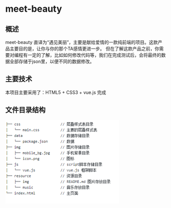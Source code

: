 # meet-beauty
## 概述

meet-beauty 直译为“遇见美丽”，主要是献给爱情的一款纯前端的项目。这款产品主要目的是，让你与你的那个TA感情更进一步。
但在了解这款产品之前，你需要对编程有一定的了解，比如如何修改代码等，我们在完成测试后，会将最终的数据全部存储于json里，以便不同的数据修改。


## 主要技术

本项目主要采用了：HTML5 + CSS3 + vue.js 完成



## 文件目录结构

![](./resource/img/tree.png)
